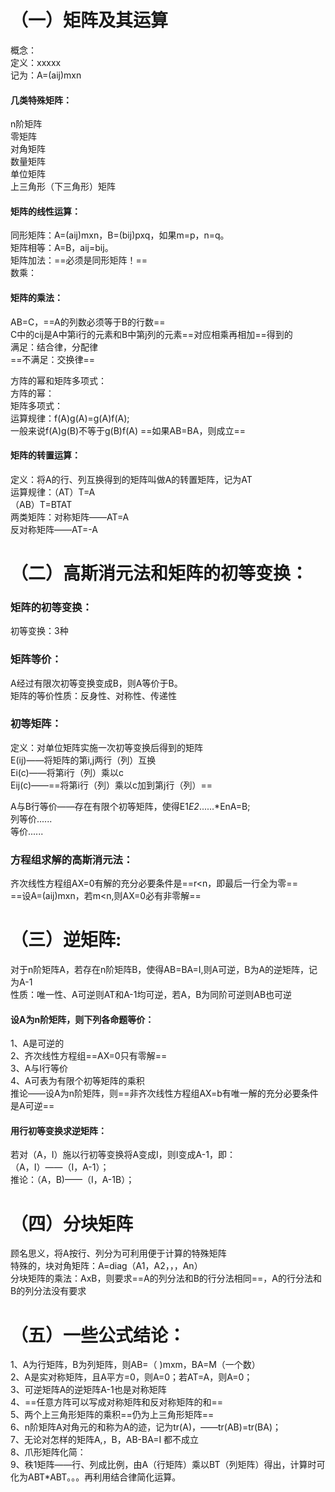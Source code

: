 # （一）矩阵及其运算
概念：   
定义：xxxxx   
记为：A=(aij)mxn   
   
#### 几类特殊矩阵：   
n阶矩阵   
零矩阵   
对角矩阵   
数量矩阵   
单位矩阵   
上三角形（下三角形）矩阵   
   
#### 矩阵的线性运算：   
同形矩阵：A=(aij)mxn，B=(bij)pxq，如果m=p，n=q。   
矩阵相等：A=B，aij=bij。   
矩阵加法：==必须是同形矩阵！==  
数乘：   
   
#### 矩阵的乘法：   
AB=C，==A的列数必须等于B的行数==   
C中的cij是A中第i行的元素和B中第j列的元素==对应相乘再相加==得到的   
满足：结合律，分配律   
==不满足：交换律==   
   
方阵的幂和矩阵多项式：   
方阵的幂：   
矩阵多项式：   
运算规律：f(A)g(A)=g(A)f(A);   
   一般来说f(A)g(B)不等于g(B)f(A)   ==如果AB=BA，则成立==   
   
#### 矩阵的转置运算：   
定义：将A的行、列互换得到的矩阵叫做A的转置矩阵，记为AT   
运算规律：（AT）T=A    
          （AB）T=BTAT   
两类矩阵：对称矩阵——AT=A   
   反对称矩阵——AT=-A   
   
   
# （二）高斯消元法和矩阵的初等变换：   
### 矩阵的初等变换：   
初等变换：3种   

### 矩阵等价：   
A经过有限次初等变换变成B，则A等价于B。   
矩阵的等价性质：反身性、对称性、传递性   
   
### 初等矩阵：   
定义：对单位矩阵实施一次初等变换后得到的矩阵   
E(ij)——将矩阵的第i,j两行（列）互换   
Ei(c)——将第i行（列）乘以c   
Eij(c)——==将第i行（列）乘以c加到第j行（列）==   
   
A与B行等价——存在有限个初等矩阵，使得E1*E2*......*EnA=B;   
列等价......   
等价......   
   
### 方程组求解的高斯消元法：   
齐次线性方程组AX=0有解的充分必要条件是==r<n，即最后一行全为零==   
==设A=(aij)mxn，若m<n,则AX=0必有非零解==
   
# （三）逆矩阵:  
对于n阶矩阵A，若存在n阶矩阵B，使得AB=BA=I,则A可逆，B为A的逆矩阵，记为A-1   
性质：唯一性、A可逆则AT和A-1均可逆，若A，B为同阶可逆则AB也可逆   
#### 设A为n阶矩阵，则下列各命题等价：   
1、A是可逆的   
2、齐次线性方程组==AX=0只有零解==   
3、A与I行等价   
4、A可表为有限个初等矩阵的乘积   
推论——设A为n阶矩阵，则==非齐次线性方程组AX=b有唯一解的充分必要条件是A可逆==   
   
#### 用行初等变换求逆矩阵：   
若对（A，I）施以行初等变换将A变成I，则I变成A-1，即：   
（A，I）——（I，A-1）；   
推论：（A，B)——（I，A-1B）；   
   
# （四）分块矩阵   
顾名思义，将A按行、列分为可利用便于计算的特殊矩阵   
特殊的，块对角矩阵：A=diag（A1，A2，，，An）   
分块矩阵的乘法：AxB，则要求==A的列分法和B的行分法相同==，A的行分法和B的列分法没有要求   
   
# （五）一些公式结论：
1、A为行矩阵，B为列矩阵，则AB=（     )mxm，BA=M（一个数）   
2、A是实对称矩阵，且A平方=0，则A=0；若AT=A，则A=0；   
3、可逆矩阵A的逆矩阵A-1也是对称矩阵   
4、==任意方阵可以写成对称矩阵和反对称矩阵的和==   
5、两个上三角形矩阵的乘积==仍为上三角形矩阵==   
6、n阶矩阵A对角元的和称为A的迹，记为tr(A)，——tr(AB)=tr(BA)；  
7、无论对怎样的矩阵A,，B，AB-BA=I  都不成立   
8、爪形矩阵化简：   
9、秩1矩阵——行、列成比例，由A（行矩阵）乘以BT（列矩阵）得出，计算时可化为ABT*ABT。。。再利用结合律简化运算。   


